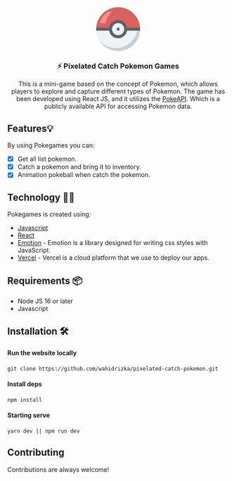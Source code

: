 <div align="center">
  <img align="center" width="100" src="https://raw.githubusercontent.com/wahidrizka/pixelated-catch-pokemon/main/public/pokemon-games.png?raw=true" />
  <h3 align="center">⚡ Pixelated Catch Pokemon Games</h3>
  <p>This is a mini-game based on the concept of Pokemon, which allows players to explore and capture different types of Pokemon. The game has been developed using React JS, and it utilizes the <a href="https://pokeapi.co">PokeAPI</a>. Which is a publicly available API for accessing Pokemon data.</p>
</div>

## Features💡

By using Pokegames you can:

- [x] Get all list pokemon.
- [x] Catch a pokemon and bring it to inventory.
- [x] Animation pokeball when catch the pokemon.

## Technology 👨‍💻

Pokegames is created using:

- [Javascript](https://www.javascript.com/)
- [React](https://reactjs.org)
- [Emotion](https://emotion.sh/docs/introduction) - Emotion is a library designed for writing css styles with JavaScript.
- [Vercel](https://vercel.com/) - Vercel is a cloud platform that we use to deploy our apps.

## Requirements 📦

- Node JS 16 or later
- Javascript

## Installation 🛠️

#### Run the website locally

```
git clone https://github.com/wahidrizka/pixelated-catch-pokemon.git
```

#### Install deps

```
npm install
```

#### Starting serve

```
yarn dev || npm run dev
```

## Contributing

Contributions are always welcome!
